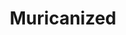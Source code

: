 ---
title: Muricanized
crosslinks:
- NewJerseyFilm
- IrishFilm
- movies
- CanadianFilm
- television
- KoreanAmerican
---